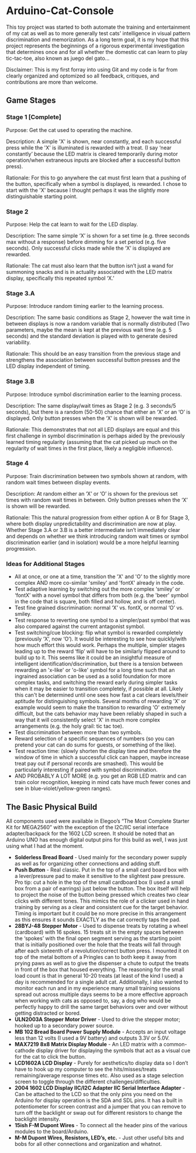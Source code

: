 # Arduino-Cat-Console
This toy project was started to both automate the training and entertainment of my cat as well as to more generally test cats' intelligence in visual pattern discrimination and memorization. As a long term goal, it is my hope that this project represents the beginnings of a rigorous experimental investigation that determines once and for all whether the domestic cat can learn to play tic-tac-toe, also known as juego del gato...

Disclaimer: This is my first forray into using Git and my code is far from clearly organized and optomized so all feedback, critiques, and contributions are more than welcome. 

## Game Stages

 ### Stage 1 \[Complete]
Purpose: Get the cat used to operating the machine.

Description: A simple 'X' is shown, near constantly, and each successful press while the 'X' is illuminated is rewarded with a treat. (I say ‘near constantly’ because the LED matrix is cleared temporarily during motor operation/when extraneous inputs are blocked after a successful button press).

Rationale: For this to go anywhere the cat must first learn that a pushing of the button, specifically when a symbol is displayed, is rewarded. I chose to start with the 'X' because I thought perhaps it was the slightly more distinguishable starting point.

### Stage 2
Purpose: Help the cat learn to wait for the LED display.

Description: The same simple ‘X’ is shown for a set time (e.g. three seconds max without a response) before dimming for a set period (e.g. five seconds). Only successful clicks made while the ‘X’ is displayed are rewarded.

Rationale: The cat must also learn that the button isn’t just a wand for summoning snacks and is in actuality associated with the LED matrix display, specifically this repeated symbol ‘X.’

### Stage 3.A
Purpose: Introduce random timing earlier to the learning process.

Description: The same basic conditions as Stage 2, however the wait time in between displays is now a random variable that is normally distributed (Two parameters, maybe the mean is kept at the previous wait time (e.g. 5 seconds) and the standard deviation is played with to generate desired variability. 

Rationale: This should be an easy transition from the previous stage and strengthens the association between successful button presses and the LED display independent of timing. 

### Stage 3.B
Purpose: Introduce symbol discrimination earlier to the learning process.

Description: The same display/wait times as Stage 2  (e.g. 3 seconds/5 seconds),  but there is a random (50-50) chance that either an ‘X’ or an ‘O’ is displayed. Only button presses when the ‘X’ is shown will be rewarded.

Rationale: This demonstrates that not all LED displays are equal and this first challenge in symbol discrimination is perhaps aided by the previously learned timing regularity (assuming that the cat picked up much on the regularity of wait times in the first place, likely a negligible influence). 

### Stage 4
Purpose: Train discrimination between two symbols shown at random, with random wait times between display events. 

Description: At random either an ‘X’ or ‘O’ is shown for the previous set times with random wait times in between. Only button presses when the ‘X’ is shown will be rewarded. 

Rationale: This the natural progression from either option A or B for Stage 3, where both display unpredictability and discrimination are now at play. Whether Stage 3.A or 3.B is a better intermediate isn’t immediately clear and depends on whether we think introducing random wait times or symbol discrimination earlier (and in isolation) would be a more helpful learning progression.

### Ideas for Additional Stages
*  All at once, or one at a time, transition the 'X' and 'O' to the slightly more complex AND more co-similar 'smiley' and 'fontX' already in the code.
*  Test adaptive learning by switching out the more complex ‘smiley’ or ‘fontX’ with a novel symbol that differs from both (e.g. the 'beer' symbol in the code that is square, both filled and hollow, and is off center). 
*  Test fine grained discrimination: normal  ‘X’ vs. fontX, or normal ‘O’ vs. smiley.
*  Test response to reverting one symbol to a simpler/past symbol that was also compared against the current antagonist symbol.
*  Test switching/cue blocking: flip what symbol is rewarded completely (previously ‘X’, now ‘O’). It would be interesting to see how quickly/with how much effort this would work. Perhaps the multiple, simpler stages leading up to the reward ‘flip’ will have to be similarly flipped around to build up to it. This seems like it could be an insightful measure of intelligent identification/discrimination, but there is a tension between rewarding an 'x-like' or 'o-like' symbol for a long time such that an ingrained association can be used as a solid foundation for more complex tasks, and switching the reward early during simpler tasks when it may be easier to transition completely, if possible at all. Likely this can't be determined until one sees how fast a cat clears levels/their aptitude for distinguishing symbols. Several months of rewarding 'X' or example would seem to make the transition to rewarding 'O' extremely difficult, but the cats behavior may have been reliably shaped in such a way that it will consistently select 'X' in much more complex arrangements (e.g. the holy grail: tic tac toe).
*  Test discrimination between more than two symbols.
*  Reward selection of a specific sequences of numbers (so you can pretend your cat can do sums for guests, or something of the like).
*  Test reaction time: (slowly shorten the display time and therefore the window of time in which a successful click can happen, maybe increase treat pay out if personal records are smashed). This would be particularly interesting if paired with symbol discrimination. 
*  AND PROBABLY A LOT MORE (e.g. you get an RGB LED matrix and can train color recognition, keeping in mind cats have much fewer cones and see in blue-violet/yellow-green ranges).

## The Basic Physical Build
All components used were available in Elegoo’s “The Most Complete Starter Kit for MEGA2560” with the exception of the I2C/IIC serial interface adapter/backpack for the 1602 LCD screen. It should be noted that an Arduino UNO has enough digital output pins for this build as well, I was just using what I had at the moment. 
*	**Solderless Bread Board** - Used mainly for the secondary power supply as well as for organizing other connections and adding stuff.
*	**Push Button** - Real classic. Put in the top of a small card board box with a lever/pressure pad to make it sensitive to the slightest paw pressure. Pro tip: cut a hole in the top of the small cardboard box (I used a small box from a pair of earrings) just below the button. The box itself will help to project the noise of the button being pressed which creates two clear clicks with different tones. This mimics the role of a clicker used in hand training by serving as a clear and consistent cue for the target behavior. Timing is important but it could be no more precise in this arrangement as this ensures it sounds EXACTLY as the cat correctly taps the pad. 
*	**28BYJ-48 Stepper Motor** - Used to dispense treats by rotating a wheel (cardboard) with 16 spokes. 15 treats sit in the empty spaces between the ‘spokes’ with the final open segment serving as the starting point that is initially positioned over the hole that the treats will fall through after each sixteenth of a revolution/correct button press. I mounted it on top of the metal bottom of a Pringles can to both keep it away from prying paws as well as to give the dispenser a chute to output the treats in front of the box that housed everything. The reasoning for the small load count is that in general 10-20 treats (at least of the kind I used) a day is recommended for a single adult cat. Additionally, I also wanted to monitor each run and in my experience many small training sessions spread out across multiple days seems to be a more effective approach when working with cats as opposed to, say, a dog who would be perfectly happy to drill the same target behaviors over and over without getting distracted or bored. 
*	**ULN2003A Stepper Motor Driver** - Used to drive the stepper motor; hooked up to a secondary power source.
*	**MB 102 Bread Board Power Supply Module** - Accepts an input voltage less than 12 volts (I used a 9V battery) and outputs 3.3V or 5.0V. 
*	**MAX7219 8x8 Matrix Display Module** - An LED matrix with a common-cathode display driver for displaying the symbols that act as a visual cue for the cat to click the button. 
*	**LCD1602A LCD Display** - Purely for aesthetics/to display data so I don’t have to hook up my computer to see the hits/misses/treats remaining/average response times etc. Also used as a stage selection screen to toggle through the different challenges/difficulties.
*	 **2004 1602 LCD Display IIC/I2C Adapter IIC Serial Interface Adapter** - Can be attached to the LCD so that the only pins you need on the Arduino for display operation is the SDA and SDL pins. It has a built in potentiometer for screen contrast  and a jumper that you can remove to turn off the backlight or swap out for different resistors to change the backlight intensity. 
*	**15ish F-M Dupont Wires** - To connect all the header pins of the various modules to the board/Arduino.
*	**M-M Dupont Wires, Resistors, LED’s, etc.** - Just other useful bits and bobs for all other connections and organization and whatnot. 

